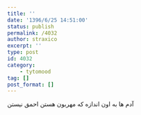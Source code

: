 ```yaml
---
title: ''
date: '1396/6/25 14:51:00'
status: publish
permalink: /4032
author: straxico
excerpt: ''
type: post
id: 4032
category:
    - tytomood
tag: []
post_format: []
---
```

آدم ها به اون اندازه که مهربون هستن احمق نیستن